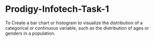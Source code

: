 # Prodigy-Infotech-Task-1
To Create a bar chart or histogram to visualize the distribution of a categorical or continuous variable, such as the distribution of ages or genders in a population.
